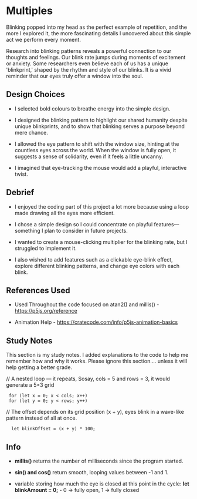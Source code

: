 # Multiples
Blinking popped into my head as the perfect example of repetition, and the more I explored it, the more fascinating details I uncovered about this simple act we perform every moment.

Research into blinking patterns reveals a powerful connection to our thoughts and feelings. Our blink rate jumps during moments of excitement or anxiety. Some researchers even believe each of us has a unique 'blinkprint,' shaped by the rhythm and style of our blinks. It is a vivid reminder that our eyes truly offer a window into the soul.


## Design Choices

- I selected bold colours to breathe energy into the simple design.

- I designed the blinking pattern to highlight our shared humanity despite unique blinkprints, and to show that blinking serves a purpose beyond mere chance. 

- I allowed the eye pattern to shift with the window size, hinting at the countless eyes across the world. When the window is fully open, it suggests a sense of solidarity, even if it feels a little uncanny.

- I imagined that eye-tracking the mouse would add a playful, interactive twist.


## Debrief

- I enjoyed the coding part of this project a lot more because using a loop made drawing all the eyes more efficient. 

- I chose a simple design so I could concentrate on playful features—something I plan to consider in future projects. 

- I wanted to create a mouse-clicking multiplier for the blinking rate, but I struggled to implement it.

- I also wished to add features such as a clickable eye-blink effect, explore different blinking patterns, and change eye colors with each blink.

## References Used

- Used Throughout the code focused on atan2() and millis() - https://p5js.org/reference

- Animation Help - https://cratecode.com/info/p5js-animation-basics

## Study Notes 

This section is my study notes. I added explanations to the code to help me remember how and why it works. Please ignore this section…. unless it will help getting a better grade.


// A nested loop — it repeats, Sosay, cols = 5 and rows = 3, it would generate a 5×3 grid

     for (let x = 0; x < cols; x++) 
     for (let y = 0; y < rows; y++) 

// The offset depends on its grid position (x + y), eyes blink in a wave-like pattern instead of all at once.

      let blinkOffset = (x + y) * 100;

    
## Info 

- **millis()** returns the number of milliseconds since the program started.

- **sin() and cos()** return smooth, looping values between -1 and 1.

- variable storing how much the eye is closed at this point in the cycle: **let blinkAmount = 0;** - 0 → fully open, 1 → fully closed